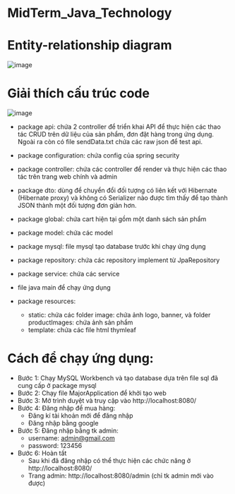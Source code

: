 # MidTerm_Java_Technology
# Entity-relationship diagram
![image](https://github.com/nhanvodk24/MidTerm_Java_Technology/assets/95085184/16e0614c-de70-4767-870b-26f7b1c4fb44)
# Giải thích cấu trúc code
![image](https://github.com/nhanvodk24/MidTerm_Java_Technology/assets/95085184/729b45e1-66e9-431e-909d-261386546cd9)
- package api: chứa 2 controller để triển khai API để thực hiện các thao tác CRUD trên dữ liệu của sản phẩm, đơn đặt hàng trong ứng dụng. Ngoài ra còn có file sendData.txt chứa các raw json để test api.

- package configuration: chứa config của spring security

- package controller: chứa các controller để render và thực hiện các thao tác trên trang web chính và admin

- package dto: dùng để chuyển đổi đối tượng có liên kết với Hibernate (Hibernate proxy) và không có Serializer nào được tìm thấy để tạo thành JSON thành một đối tượng đơn giản hơn.

- package global: chứa cart hiện tại gồm một danh sách sản phẩm

- package model: chứa các model

- package mysql: file mysql tạo database trước khi chạy ứng dụng

- package repository: chứa các repository implement từ JpaRepository

- package service: chứa các service

- file java main để chạy ứng dụng

- package resources:
  * static: chứa các folder image: chứa ảnh logo, banner, và folder productImages: chứa ảnh sản phẩm
  * template: chứa các file html thymleaf
#  Cách để chạy ứng dụng:
- Bước 1: Chạy MySQL Workbench và tạo database dựa trên file sql đã cung cấp ở package mysql
- Bước 2: Chạy file MajorApplication để khởi tạo web
- Bước 3: Mở trình duyệt và truy cập vào http://localhost:8080/
- Bước 4: Đăng nhập để mua hàng:
  * Đăng kí tài khoản mới để đăng nhập
  * Đăng nhập bằng google
- Bước 5: Đăng nhập bằng tk admin:
  * username: admin@gmail.com
  * password: 123456
- Bước 6: Hoàn tất
  * Sau khi đã đăng nhập có thể thực hiện các chức năng ở http://localhost:8080/
  * Trang admin: http://localhost:8080/admin (chỉ tk admin mới vào được)
